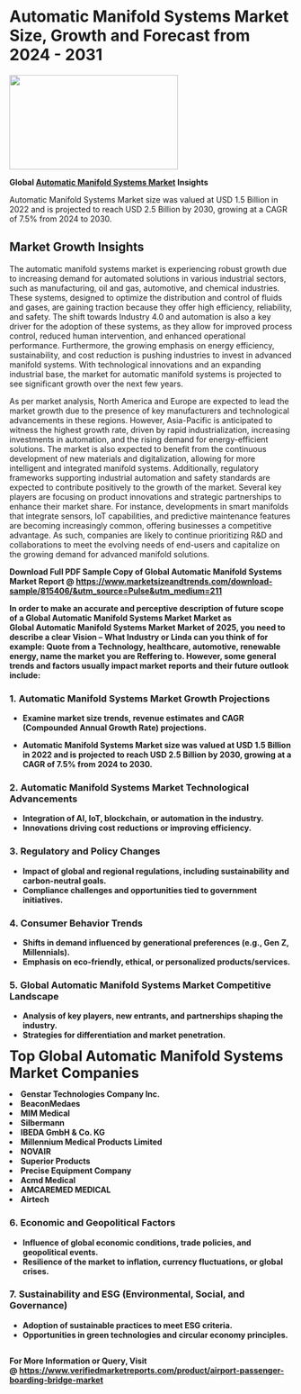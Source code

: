 <H1>Automatic Manifold Systems Market Size, Growth and Forecast from 2024 - 2031</H1><img class="aligncenter size-medium wp-image-584254" src="https://thirdeyenews.in/wp-content/uploads/2024/09/Global-Market-Research-300x168.jpeg" alt="" width="300" height="168" /><p><strong>Global&nbsp;<a href="https://www.marketsizeandtrends.com/download-sample/815406/&amp;utm_source=Pulse&amp;utm_medium=211">Automatic Manifold Systems Market</a> Insights</strong></p><p>Automatic Manifold Systems Market size was valued at USD 1.5 Billion in 2022 and is projected to reach USD 2.5 Billion by 2030, growing at a CAGR of 7.5% from 2024 to 2030.</p><p><h2>Market Growth Insights</h2> <p>The automatic manifold systems market is experiencing robust growth due to increasing demand for automated solutions in various industrial sectors, such as manufacturing, oil and gas, automotive, and chemical industries. These systems, designed to optimize the distribution and control of fluids and gases, are gaining traction because they offer high efficiency, reliability, and safety. The shift towards Industry 4.0 and automation is also a key driver for the adoption of these systems, as they allow for improved process control, reduced human intervention, and enhanced operational performance. Furthermore, the growing emphasis on energy efficiency, sustainability, and cost reduction is pushing industries to invest in advanced manifold systems. With technological innovations and an expanding industrial base, the market for automatic manifold systems is projected to see significant growth over the next few years.</p> <p><strong></strong></p> <p>As per market analysis, North America and Europe are expected to lead the market growth due to the presence of key manufacturers and technological advancements in these regions. However, Asia-Pacific is anticipated to witness the highest growth rate, driven by rapid industrialization, increasing investments in automation, and the rising demand for energy-efficient solutions. The market is also expected to benefit from the continuous development of new materials and digitalization, allowing for more intelligent and integrated manifold systems. Additionally, regulatory frameworks supporting industrial automation and safety standards are expected to contribute positively to the growth of the market. Several key players are focusing on product innovations and strategic partnerships to enhance their market share. For instance, developments in smart manifolds that integrate sensors, IoT capabilities, and predictive maintenance features are becoming increasingly common, offering businesses a competitive advantage. As such, companies are likely to continue prioritizing R&D and collaborations to meet the evolving needs of end-users and capitalize on the growing demand for advanced manifold solutions.</p> <p><strong></p><p><span class=""><strong>Download Full PDF Sample Copy of Global Automatic Manifold Systems Market Report</strong> @ <a href="https://www.marketsizeandtrends.com/download-sample/815406/&amp;utm_source=Pulse&amp;utm_medium=211" target="_blank">https://www.marketsizeandtrends.com/download-sample/815406/&amp;utm_source=Pulse&amp;utm_medium=211</a></span></p><p>In order to make an accurate and perceptive description of future scope of a Global&nbsp;Automatic Manifold Systems Market Market as Global&nbsp;Automatic Manifold Systems Market Market of 2025, you need to describe a clear Vision &ndash; What Industry or Linda can you think of for example: Quote from a Technology, healthcare, automotive, renewable energy, name the market you are Reffering to. However, some general trends and factors usually impact market reports and their future outlook include:</p><h3>1.&nbsp;<strong>Automatic Manifold Systems Market Growth Projections</strong></h3><ul><li>Examine market size trends, revenue estimates and CAGR (Compounded Annual Growth Rate) projections.</li><li><p>Automatic Manifold Systems Market size was valued at USD 1.5 Billion in 2022 and is projected to reach USD 2.5 Billion by 2030, growing at a CAGR of 7.5% from 2024 to 2030.</p></li></ul><h3>2.&nbsp;<strong>Automatic Manifold Systems Market Technological Advancements</strong></h3><ul><li>Integration of AI, IoT, blockchain, or automation in the industry.</li><li>Innovations driving cost reductions or improving efficiency.</li></ul><h3>3.&nbsp;<strong>Regulatory and Policy Changes</strong></h3><ul><li>Impact of global and regional regulations, including sustainability and carbon-neutral goals.</li><li>Compliance challenges and opportunities tied to government initiatives.</li></ul><h3>4.&nbsp;<strong>Consumer Behavior Trends</strong></h3><ul><li>Shifts in demand influenced by generational preferences (e.g., Gen Z, Millennials).</li><li>Emphasis on eco-friendly, ethical, or personalized products/services.</li></ul><h3>5.&nbsp;<strong>Global Automatic Manifold Systems Market Competitive Landscape</strong></h3><ul><li>Analysis of key players, new entrants, and partnerships shaping the industry.</li><li>Strategies for differentiation and market penetration.</li></ul><p data-pm-slice="1 1 []"><span style="color: inherit; font-family: inherit; font-size: 25px;">Top Global Automatic Manifold Systems Market Companies</span></p><div class="" data-test-id=""><p><li>Genstar Technologies Company Inc.</li><li> BeaconMedaes</li><li> MIM Medical</li><li> Silbermann</li><li> IBEDA GmbH & Co. KG</li><li> Millennium Medical Products Limited</li><li> NOVAIR</li><li> Superior Products</li><li> Precise Equipment Company</li><li> Acmd Medical</li><li> AMCAREMED MEDICAL</li><li> Airtech</li></p></div><h3>6.&nbsp;<strong>Economic and Geopolitical Factors</strong></h3><ul><li>Influence of global economic conditions, trade policies, and geopolitical events.</li><li>Resilience of the market to inflation, currency fluctuations, or global crises.</li></ul><h3>7.&nbsp;<strong>Sustainability and ESG (Environmental, Social, and Governance)</strong></h3><ul><li>Adoption of sustainable practices to meet ESG criteria.</li><li>Opportunities in green technologies and circular economy principles.</li></ul><h2><strong style="font-size: 14px;">For More Information or Query, Visit @&nbsp;</strong><a style="background-color: #ffffff; font-size: 14px;" href="https://www.marketsizeandtrends.com/report/automatic-manifold-systems-market/" target="_blank">https://www.verifiedmarketreports.com/product/airport-passenger-boarding-bridge-market</a></h2>
